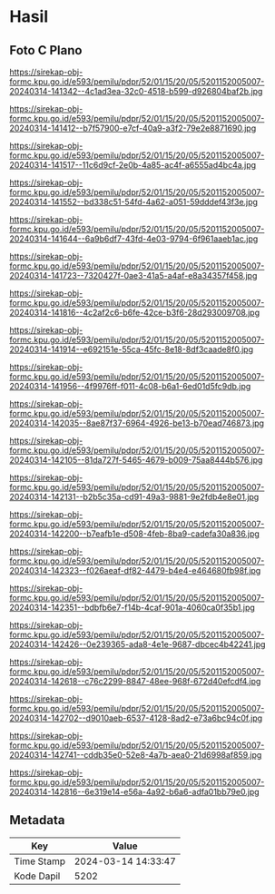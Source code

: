 # Hasil

## Foto C Plano

https://sirekap-obj-formc.kpu.go.id/e593/pemilu/pdpr/52/01/15/20/05/5201152005007-20240314-141342--4c1ad3ea-32c0-4518-b599-d926804baf2b.jpg

https://sirekap-obj-formc.kpu.go.id/e593/pemilu/pdpr/52/01/15/20/05/5201152005007-20240314-141412--b7f57900-e7cf-40a9-a3f2-79e2e8871690.jpg

https://sirekap-obj-formc.kpu.go.id/e593/pemilu/pdpr/52/01/15/20/05/5201152005007-20240314-141517--11c6d9cf-2e0b-4a85-ac4f-a6555ad4bc4a.jpg

https://sirekap-obj-formc.kpu.go.id/e593/pemilu/pdpr/52/01/15/20/05/5201152005007-20240314-141552--bd338c51-54fd-4a62-a051-59dddef43f3e.jpg

https://sirekap-obj-formc.kpu.go.id/e593/pemilu/pdpr/52/01/15/20/05/5201152005007-20240314-141644--6a9b6df7-43fd-4e03-9794-6f961aaeb1ac.jpg

https://sirekap-obj-formc.kpu.go.id/e593/pemilu/pdpr/52/01/15/20/05/5201152005007-20240314-141723--7320427f-0ae3-41a5-a4af-e8a34357f458.jpg

https://sirekap-obj-formc.kpu.go.id/e593/pemilu/pdpr/52/01/15/20/05/5201152005007-20240314-141816--4c2af2c6-b6fe-42ce-b3f6-28d293009708.jpg

https://sirekap-obj-formc.kpu.go.id/e593/pemilu/pdpr/52/01/15/20/05/5201152005007-20240314-141914--e692151e-55ca-45fc-8e18-8df3caade8f0.jpg

https://sirekap-obj-formc.kpu.go.id/e593/pemilu/pdpr/52/01/15/20/05/5201152005007-20240314-141956--4f9976ff-f011-4c08-b6a1-6ed01d5fc9db.jpg

https://sirekap-obj-formc.kpu.go.id/e593/pemilu/pdpr/52/01/15/20/05/5201152005007-20240314-142035--8ae87f37-6964-4926-be13-b70ead746873.jpg

https://sirekap-obj-formc.kpu.go.id/e593/pemilu/pdpr/52/01/15/20/05/5201152005007-20240314-142105--81da727f-5465-4679-b009-75aa8444b576.jpg

https://sirekap-obj-formc.kpu.go.id/e593/pemilu/pdpr/52/01/15/20/05/5201152005007-20240314-142131--b2b5c35a-cd91-49a3-9881-9e2fdb4e8e01.jpg

https://sirekap-obj-formc.kpu.go.id/e593/pemilu/pdpr/52/01/15/20/05/5201152005007-20240314-142200--b7eafb1e-d508-4feb-8ba9-cadefa30a836.jpg

https://sirekap-obj-formc.kpu.go.id/e593/pemilu/pdpr/52/01/15/20/05/5201152005007-20240314-142323--f026aeaf-df82-4479-b4e4-e464680fb98f.jpg

https://sirekap-obj-formc.kpu.go.id/e593/pemilu/pdpr/52/01/15/20/05/5201152005007-20240314-142351--bdbfb6e7-f14b-4caf-901a-4060ca0f35b1.jpg

https://sirekap-obj-formc.kpu.go.id/e593/pemilu/pdpr/52/01/15/20/05/5201152005007-20240314-142426--0e239365-ada8-4e1e-9687-dbcec4b42241.jpg

https://sirekap-obj-formc.kpu.go.id/e593/pemilu/pdpr/52/01/15/20/05/5201152005007-20240314-142618--c76c2299-8847-48ee-968f-672d40efcdf4.jpg

https://sirekap-obj-formc.kpu.go.id/e593/pemilu/pdpr/52/01/15/20/05/5201152005007-20240314-142702--d9010aeb-6537-4128-8ad2-e73a6bc94c0f.jpg

https://sirekap-obj-formc.kpu.go.id/e593/pemilu/pdpr/52/01/15/20/05/5201152005007-20240314-142741--cddb35e0-52e8-4a7b-aea0-21d6998af859.jpg

https://sirekap-obj-formc.kpu.go.id/e593/pemilu/pdpr/52/01/15/20/05/5201152005007-20240314-142816--6e319e14-e56a-4a92-b6a6-adfa01bb79e0.jpg


## Metadata

| Key        | Value               |
| ---------- | ------------------- |
| Time Stamp | 2024-03-14 14:33:47 |
| Kode Dapil | 5202                |



